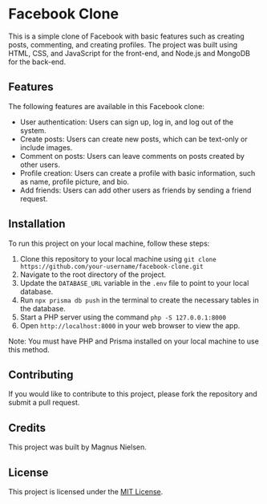 # Facebook Clone

This is a simple clone of Facebook with basic features such as creating posts, commenting, and creating profiles. The project was built using HTML, CSS, and JavaScript for the front-end, and Node.js and MongoDB for the back-end.

## Features

The following features are available in this Facebook clone:

- User authentication: Users can sign up, log in, and log out of the system.
- Create posts: Users can create new posts, which can be text-only or include images.
- Comment on posts: Users can leave comments on posts created by other users.
- Profile creation: Users can create a profile with basic information, such as name, profile picture, and bio.
- Add friends: Users can add other users as friends by sending a friend request.


## Installation

To run this project on your local machine, follow these steps:

1. Clone this repository to your local machine using `git clone https://github.com/your-username/facebook-clone.git`
2. Navigate to the root directory of the project.
3. Update the `DATABASE_URL` variable in the `.env` file to point to your local database.
4. Run `npx prisma db push` in the terminal to create the necessary tables in the database.
5. Start a PHP server using the command `php -S 127.0.0.1:8000`
6. Open `http://localhost:8000` in your web browser to view the app.

Note: You must have PHP and Prisma installed on your local machine to use this method.

## Contributing

If you would like to contribute to this project, please fork the repository and submit a pull request. 

## Credits

This project was built by Magnus Nielsen. 

## License

This project is licensed under the [MIT License](https://opensource.org/licenses/MIT).
